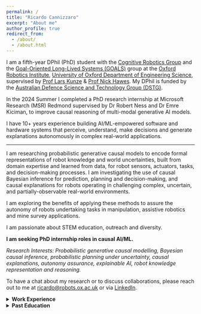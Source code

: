 ```yaml
---
permalink: /
title: "Ricardo Cannizzaro"
excerpt: "About me"
author_profile: true
redirect_from: 
  - /about/
  - /about.html
---
```


<!-- Intro -->
I am a fifth-year DPhil (PhD) student with the [Cognitive Robotics Group](https://ori.ox.ac.uk/labs/cognitive-robotics-group) and the [Goal-Oriented Long-Lived Systems (GOALS)](https://ori.ox.ac.uk/labs/goals/) group at the [Oxford Robotics Institute](https://ori.ox.ac.uk), [University of Oxford Department of Engineering Science](https://eng.ox.ac.uk), supervised by [Prof Lars Kunze](https://scholar.google.com/citations?user=TLC0azYAAAAJ&hl=en) & [Prof Nick Hawes](https://scholar.google.co.uk/citations?user=bRsi4zoAAAAJ&hl=en). My DPhil is funded by the [Australian Defence Science and Technology Group (DSTG)](https://www.dst.defence.gov.au). 

In the 2024 Summer I completed a PhD research internship at Microsoft Research (MSR) Redmond supervised by Dr Robert Ness and Dr Emre Kiciman, to improve causal reasoning of multi-modal generative AI models. 

I have 10+ years experience building AI/ML-empowered software and hardware systems that perceive, understand, make decisions and generate explanations autonomously in complex real-world applications. 

***

<!-- PhD Research -->
I am researching probabilistic generative causal models to encode formal representations of robot knowledge and world uncertainties, built from domain expertise and learned from data, for robot sensors, actuators, tasks, and decision-making processes. I am investigating the use of causal Bayesian inference for prediction, planning and decision-making, and causal explanations for robots operating in challenging complex, uncertain, and partially-observable real-world environments.  

I am exploring the benefits of applying these methods to assure the autonomy of robots undertaking tasks in manipulation, assistive robotics and mine survey applications.

<!-- Mission Statement / Purpose -->
I am passionate about STEM education, outreach and diversity.

**I am seeking PhD internship roles in causal AI/ML.**

<!-- Research Interests -->
*Research Interests: Probabilistic generative causal modelling, Bayesian causal inference, probabilistic planning under uncertainty, causal explanations, autonomy assurance, explainable AI, robot knowledge representation and reasoning.*

<!-- Call to Action -->
To have a chat about my research or to discuss collaborations, please reach out to me at [ricardo@robots.ox.ac.uk](mailto:ricardo@robots.ox.ac.uk) or via [LinkedIn](https://www.linkedin.com/in/ricardo-cannizzaro).

<!-- Work Experience -->
<details>
  <summary style="font-weight: bold; cursor: pointer;">Work Experience</summary>
  <div id="work-experience" markdown="1">
  Before my DPhil I was working as a Defence Research Scientist in the Aerial Autonomy group of the [Australian Defence Science and Technology Group](https://www.dst.defence.gov.au) (2017-2021), where my research focused on decentralised teams of autonomous aerial and ground robots for missions in challenging uncertain and complex environments, such as the urban terrain. My research was at the exciting intersection of AI/ML, software and hardware enginering to develop autonomous behaviours, integrate them into hardware, and experimentally validate the complete autonomous systems through flight trials in real urban environments across Australia, Singapore, Montreal, and New York City.  

  My AI/ML and robotics research at DSTG has spanned a wide range of robotics and AI/ML topics, including:
  * [Decentralised task planning in unknown environments with heterogeneous multi-robot systems](https://ieeexplore.ieee.org/abstract/document/9560822)
  * [Robotic swarming methods for scalable and adaptive drone data-ferrying](https://ieeexplore.ieee.org/document/8463151)
  * Adaptive GNSS-SLAM localisation methods for autonomous robot navigation in mixed GNSS-available environments (internal technical report)
  * Path- and motion-planning for safe, smooth, and efficient aerial robot navigation (internal technical report)
  * Command, Control, Communication, and Computers (C4) architectures for autonomous drone system integration with federated common operation picture software (internal technical report)
  * [A novel Random-Finite-Set-based SLAM algorithm for aerial robots with scanning and solid-state LIDARS](https://ssl.linklings.net/conferences/acra/acra2019_proceedings/views/includes/files/pap105s1-file1.pdf)
  * [An evaluation of LIDAR and X-band radar sensors in a particle-dense environment for resilliant drone sensing](https://www.researchgate.net/publication/348620221_Evaluation_of_LIDAR_and_X-Band_Radar_Sensors_in_a_Particle-Dense_Environment)
  * [Passive source localisation with a novel particle-filter-based bearings-only tracking algorithm](https://www.araa.asn.au/acra/acra2015/papers/pap170.pdf)
  </div>
</details>

<!-- Past Education -->
<details>
  <summary style="font-weight: bold; cursor: pointer;">Past Education</summary>
  <div id="past-education" markdown="1">
  I completed my Bachelor of Engingeering (Honours) (Robotics & Mechatronics) (First Class Honours) in 2016 at the Swinburne University of Technology in Melbourne, Australia, [School of Engineering](https://www.swinburne.edu.au/science-engineering-technology/schools-departments/engineering/index.php) (4 years + industry-based learning year at DSTG). For my honours thesis project I created an autonomous ground robot system for remote chemical detection and localisation, under the supervision of [Professor Zhenwei Cao](https://scholar.google.com/citations?user=Xgac2EoAAAAJ&hl=en) and [Dr Jennifer Palmer](https://scholar.google.com/citations?hl=en&user=R22EoSYAAAAJ). I implemented a passive chemical-emitter localisation algorithm and integreated a novel bespoke DSTG chemical detection sensor into an autonomous Clearpath Robotics [TurtleBot 2](https://clearpathrobotics.com/turtlebot-2-open-source-robot/) robot system.  
  
  I completed my Bachelor of Science (Mechanical Systems) in 2012 at the University of Melbourne in Melbourne, Australia, [Faculty of Engineering and Information Technology](https://eng.unimelb.edu.au/) / [Faculty of Science](https://science.unimelb.edu.au/). I spent 6 months at KTH Stockholm in 2012 as a visiting student at the [Division of Robotics, Perception and Learning](https://www.kth.se/is/rpl) and [Department of Engineering Mechanics (Aerospace Engineering)](https://www.kth.se/en/tekmek).
  </div>
</details>


